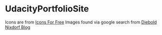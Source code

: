 # UdacityPortfolioSite

Icons are from [Icons For Free](http://icons-for-free.com)
Images found via google search from [Diebold Nixdorf Blog](https://blog.dieboldnixdorf.com/survival-of-the-fittest/#.W53TNP5Kjq0)
